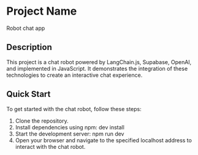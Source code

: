 # Project Name

Robot chat app

## Description

This project is a chat robot powered by LangChain.js, Supabase, OpenAI, and implemented in JavaScript. It demonstrates the integration of these technologies to create an interactive chat experience.

## Quick Start

To get started with the chat robot, follow these steps:

1. Clone the repository.
2. Install dependencies using npm: dev install
3. Start the development server: npm run dev
4. Open your browser and navigate to the specified localhost address to interact with the chat robot.

